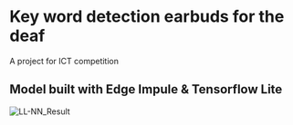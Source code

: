 # Key word detection earbuds for the deaf
A project for ICT competition

## Model built with Edge Impule & Tensorflow Lite


![LL-NN_Result](https://github.com/user-attachments/assets/77454a8a-e2c7-47bb-af1a-98df1b088f1a)
